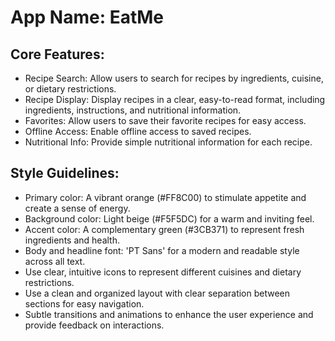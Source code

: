 # **App Name**: EatMe

## Core Features:

- Recipe Search: Allow users to search for recipes by ingredients, cuisine, or dietary restrictions.
- Recipe Display: Display recipes in a clear, easy-to-read format, including ingredients, instructions, and nutritional information.
- Favorites: Allow users to save their favorite recipes for easy access.
- Offline Access: Enable offline access to saved recipes.
- Nutritional Info: Provide simple nutritional information for each recipe.

## Style Guidelines:

- Primary color: A vibrant orange (#FF8C00) to stimulate appetite and create a sense of energy.
- Background color: Light beige (#F5F5DC) for a warm and inviting feel.
- Accent color: A complementary green (#3CB371) to represent fresh ingredients and health.
- Body and headline font: 'PT Sans' for a modern and readable style across all text.
- Use clear, intuitive icons to represent different cuisines and dietary restrictions.
- Use a clean and organized layout with clear separation between sections for easy navigation.
- Subtle transitions and animations to enhance the user experience and provide feedback on interactions.